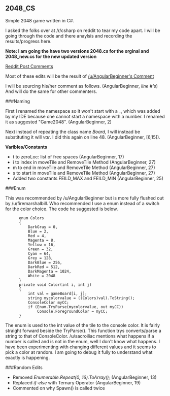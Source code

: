 ## 2048_CS
Simple 2048 game written in C#. 

I asked the folks over at /r/csharp on reddit to tear my code apart. I will be going through the code and there anaylsis and recording the results/progress here. 

**Note: I am going the have two versions 2048.cs for the orginal and 2048_new.cs for the new updated version**

[Reddit Post Comments](http://www.reddit.com/r/csharp/comments/2tqlcm/my_first_c_program_2048_rip_it_apart_tell_me_what/)

Most of these edits will be the result of [/u/AngularBeginner's Comment](http://www.reddit.com/r/csharp/comments/2tqlcm/my_first_c_program_2048_rip_it_apart_tell_me_what/co1fthj)

I will be sourcing his/her comment as follows. (AngularBeginner, *line #'s*) And will do the same for other commenters.

###Naming

First I renamed the namespace so it won't start with a _, which was added by my IDE because one cannot start a namespace with a number. I renamed it as suggested "Game2048". (AngularBeginner, 2)  

Next instead of repeating the class name *Board*, I will instead be substituting it will *var*. I did this again on line 48. (AngularBeginner, [6,15]). 

**Varibles/Constants**
* t to zeroLoc: list of free spaces (AngularBeginner, 17)
* i to index in moveTile and RemoveTile Method (AngularBeginner, 27)
* m to end in moveTile and RemoveTile Method (AngularBeginner, 27)
* s to start in moveTile and RemoveTile Method (AngularBeginner, 27)
* Added two constants FEILD_MAX and FEILD_MIN (AngularBeginner, 25)

###Enum

This was recommended by /u/AngularBeginner but is more fully flushed out by /u/firemarshalbill. Who recommended I use a enum instead of a switch for the color choice. The code he suggested is below.
```
      enum Colors
      {
          DarkGray = 0,
          Blue = 2,
          Red = 4,
          Magenta = 8,
          Yellow = 16,
          Green = 32,
          Cyan = 64,
          Grey = 128,
          DarkBlue = 256,
          DarkRed = 512,
          DarkMagenta = 1024,
          White = 2048
      }
      private void Color(int i, int j)
      {
          int val = gameBoard[i, j];
          string mycolorvalue = ((Colors)val).ToString();
          ConsoleColor myCC;
          if (Enum.TryParse(mycolorvalue, out myCC))
              Console.ForegroundColor = myCC;
      }
```

The enum is used to the int value of the tile to the console color. It is fairly straight forward beside the TryParse(). This function trys converts/parse a string to that of ConsoleColor. /u/sacroiliac mentions what happens if a number is called and is not in the enum, well I don't know what happens. I have been experimenting with changing different values and it seems to pick a color at random. I am going to debug it fully to understand what exactly is happening. 


###Random Edits

* Removed *Enumerable.Repeat(0, 16).ToArray();* (AngularBeginner, 13)
* Replaced *if-else* with Ternary Operator (AngularBeginner, 19)
* Commented on why Spawn() is called twice
